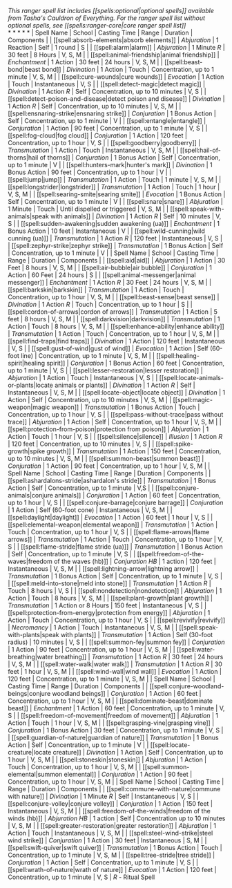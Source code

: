 *This ranger spell list includes [[spells:optional|optional spells]] available from Tasha's Cauldron of Everything. For the ranger spell list without optional spells, see [[spells:ranger-core|core ranger spell list]]*  
* 
* 
* 
* 
* 
| Spell Name | School | Casting Time | Range | Duration | Components |
| [[spell:absorb-elements|absorb elements]] | *Abjuration* | 1 Reaction | Self | 1 round | S |
| [[spell:alarm|alarm]] | *Abjuration* | 1 Minute *R* | 30 feet | 8 Hours | V, S, M |
| [[spell:animal-friendship|animal friendship]] | *Enchantment* | 1 Action | 30 feet | 24 hours | V, S, M |
| [[spell:beast-bond|beast bond]] | *Divination* | 1 Action | Touch | Concentration, up to 1 minute | V, S, M |
| [[spell:cure-wounds|cure wounds]] | *Evocation* | 1 Action | Touch | Instantaneous | V, S |
| [[spell:detect-magic|detect magic]] | *Divination* | 1 Action *R* | Self | Concentration, up to 10 minutes | V, S |
| [[spell:detect-poison-and-disease|detect poison and disease]] | *Divination* | 1 Action *R* | Self | Concentration, up to 10 minutes | V, S, M |
| [[spell:ensnaring-strike|ensnaring strike]] | *Conjuration* | 1 Bonus Action | Self | Concentration, up to 1 minute | V |
| [[spell:entangle|entangle]] | *Conjuration* | 1 Action | 90 feet | Concentration, up to 1 minute | V, S |
| [[spell:fog-cloud|fog cloud]] | *Conjuration* | 1 Action | 120 feet | Concentration, up to 1 hour | V, S |
| [[spell:goodberry|goodberry]] | *Transmutation* | 1 Action | Touch | Instantaneous | V, S, M |
| [[spell:hail-of-thorns|hail of thorns]] | *Conjuration* | 1 Bonus Action | Self | Concentration, up to 1 minute | V |
| [[spell:hunters-mark|hunter's mark]] | *Divination* | 1 Bonus Action | 90 feet | Concentration, up to 1 hour | V |
| [[spell:jump|jump]] | *Transmutation* | 1 Action | Touch | 1 minute | V, S, M |
| [[spell:longstrider|longstrider]] | *Transmutation* | 1 Action | Touch | 1 hour | V, S, M |
| [[spell:searing-smite|searing smite]] | *Evocation* | 1 Bonus Action | Self | Concentration, up to 1 minute | V |
| [[spell:snare|snare]] | *Abjuration* | 1 Minute | Touch | Until dispelled or triggered | V, S, M |
| [[spell:speak-with-animals|speak with animals]] | *Divination* | 1 Action *R* | Self | 10 minutes | V, S |
| [[spell:sudden-awakening|sudden awakening (ua)]] | *Enchantment* | 1 Bonus Action | 10 feet | Instantaneous | V |
| [[spell:wild-cunning|wild cunning (ua)]] | *Transmutation* | 1 Action *R* | 120 feet | Instantaneous | V, S |
| [[spell:zephyr-strike|zephyr strike]] | *Transmutation* | 1 Bonus Action | Self | Concentration, up to 1 minute | V |
| Spell Name | School | Casting Time | Range | Duration | Components |
| [[spell:aid|aid]] | *Abjuration* | 1 Action | 30 Feet | 8 hours | V, S, M |
| [[spell:air-bubble|air bubble]] | *Conjuration* | 1 Action | 60 Feet | 24 hours | S |
| [[spell:animal-messenger|animal messenger]] | *Enchantment* | 1 Action *R* | 30 Feet | 24 hours | V, S, M |
| [[spell:barkskin|barkskin]] | *Transmutation* | 1 Action | Touch | Concentration, up to 1 hour | V, S, M |
| [[spell:beast-sense|beast sense]] | *Divination* | 1 Action *R* | Touch | Concentration, up to 1 hour | S |
| [[spell:cordon-of-arrows|cordon of arrows]] | *Transmutation* | 1 Action | 5 feet | 8 hours | V, S, M |
| [[spell:darkvision|darkvision]] | *Transmutation* | 1 Action | Touch | 8 hours | V, S, M |
| [[spell:enhance-ability|enhance ability]] | *Transmutation* | 1 Action | Touch | Concentration, up to 1 hour | V, S, M |
| [[spell:find-traps|find traps]] | *Divination* | 1 Action | 120 feet | Instantaneous | V, S |
| [[spell:gust-of-wind|gust of wind]] | *Evocation* | 1 Action | Self (60-foot line) | Concentration, up to 1 minute | V, S, M |
| [[spell:healing-spirit|healing spirit]] | *Conjuration* | 1 Bonus Action | 60 feet | Concentration, up to 1 minute | V, S |
| [[spell:lesser-restoration|lesser restoration]] | *Abjuration* | 1 Action | Touch | Instantaneous | V, S |
| [[spell:locate-animals-or-plants|locate animals or plants]] | *Divination* | 1 Action *R* | Self | Instantaneous | V, S, M |
| [[spell:locate-object|locate object]] | *Divination* | 1 Action | Self | Concentration, up to 10 minutes | V, S, M |
| [[spell:magic-weapon|magic weapon]] | *Transmutation* | 1 Bonus Action | Touch | Concentration, up to 1 hour | V, S |
| [[spell:pass-without-trace|pass without trace]] | *Abjuration* | 1 Action | Self | Concentration, up to 1 hour | V, S, M |
| [[spell:protection-from-poison|protection from poison]] | *Abjuration* | 1 Action | Touch | 1 hour | V, S |
| [[spell:silence|silence]] | *Illusion* | 1 Action *R* | 120 feet | Concentration, up to 10 minutes | V, S |
| [[spell:spike-growth|spike growth]] | *Transmutation* | 1 Action | 150 feet | Concentration, up to 10 minutes | V, S, M |
| [[spell:summon-beast|summon beast]] | *Conjuration* | 1 Action | 90 feet | Concentration, up to 1 hour | V, S, M |
| Spell Name | School | Casting Time | Range | Duration | Components |
| [[spell:ashardalons-stride|ashardalon's stride]] | *Transmutation* | 1 Bonus Action | Self | Concentration, up to 1 minute | V,S |
| [[spell:conjure-animals|conjure animals]] | *Conjuration* | 1 Action | 60 feet | Concentration, up to 1 hour | V, S |
| [[spell:conjure-barrage|conjure barrage]] | *Conjuration* | 1 Action | Self (60-foot cone) | Instantaneous | V, S, M |
| [[spell:daylight|daylight]] | *Evocation* | 1 Action | 60 feet | 1 hour | V, S |
| [[spell:elemental-weapon|elemental weapon]] | *Transmutation* | 1 Action | Touch | Concentration, up to 1 hour | V, S |
| [[spell:flame-arrows|flame arrows]] | *Transmutation* | 1 Action | Touch | Concentration, up to 1 hour | V, S |
| [[spell:flame-stride|flame stride (ua)]] | *Transmutation* | 1 Bonus Action | Self | Concentration, up to 1 minute | V, S |
| [[spell:freedom-of-the-waves|freedom of the waves (hb)]] | *Conjuration HB* | 1 action | 120 feet | Instantaneous | V, S, M |
| [[spell:lightning-arrow|lightning arrow]] | *Transmutation* | 1 Bonus Action | Self | Concentration, up to 1 minute | V, S |
| [[spell:meld-into-stone|meld into stone]] | *Transmutation* | 1 Action *R* | Touch | 8 hours | V, S |
| [[spell:nondetection|nondetection]] | *Abjuration* | 1 Action | Touch | 8 hours | V, S, M |
| [[spell:plant-growth|plant growth]] | *Transmutation* | 1 Action or 8 Hours | 150 feet | Instantaneous | V, S |
| [[spell:protection-from-energy|protection from energy]] | *Abjuration* | 1 Action | Touch | Concentration, up to 1 hour | V, S |
| [[spell:revivify|revivify]] | *Necromancy* | 1 Action | Touch | Instantaneous | V, S, M |
| [[spell:speak-with-plants|speak with plants]] | *Transmutation* | 1 Action | Self (30-foot radius) | 10 minutes | V, S |
| [[spell:summon-fey|summon fey]] | *Conjuration* | 1 Action | 90 feet | Concentration, up to 1 hour | V, S, M |
| [[spell:water-breathing|water breathing]] | *Transmutation* | 1 Action *R* | 30 feet | 24 hours | V, S, M |
| [[spell:water-walk|water walk]] | *Transmutation* | 1 Action *R* | 30 feet | 1 hour | V, S, M |
| [[spell:wind-wall|wind wall]] | *Evocation* | 1 Action | 120 feet | Concentration, up to 1 minute | V, S, M |
| Spell Name | School | Casting Time | Range | Duration | Components |
| [[spell:conjure-woodland-beings|conjure woodland beings]] | *Conjuration* | 1 Action | 60 feet | Concentration, up to 1 hour | V, S, M |
| [[spell:dominate-beast|dominate beast]] | *Enchantment* | 1 Action | 60 feet | Concentration, up to 1 minute | V, S |
| [[spell:freedom-of-movement|freedom of movement]] | *Abjuration* | 1 Action | Touch | 1 hour | V, S, M |
| [[spell:grasping-vine|grasping vine]] | *Conjuration* | 1 Bonus Action | 30 feet | Concentration, up to 1 minute | V, S |
| [[spell:guardian-of-nature|guardian of nature]] | *Transmutation* | 1 Bonus Action | Self | Concentration, up to 1 minute | V |
| [[spell:locate-creature|locate creature]] | *Divination* | 1 Action | Self | Concentration, up to 1 hour | V, S, M |
| [[spell:stoneskin|stoneskin]] | *Abjuration* | 1 Action | Touch | Concentration, up to 1 hour | V, S, M |
| [[spell:summon-elemental|summon elemental]] | *Conjuration* | 1 Action | 90 feet | Concentration, up to 1 hour | V, S, M |
| Spell Name | School | Casting Time | Range | Duration | Components |
| [[spell:commune-with-nature|commune with nature]] | *Divination* | 1 Minute *R* | Self | Instantaneous | V, S |
| [[spell:conjure-volley|conjure volley]] | *Conjuration* | 1 Action | 150 feet | Instantaneous | V, S, M |
| [[spell:freedom-of-the-winds|freedom of the winds (hb)]] | *Abjuration HB* | 1 action | Self | Concentration up to 10 minutes | V, S, M |
| [[spell:greater-restoration|greater restoration]] | *Abjuration* | 1 Action | Touch | Instantaneous | V, S, M |
| [[spell:steel-wind-strike|steel wind strike]] | *Conjuration* | 1 Action | 30 feet | Instantaneous | S, M |
| [[spell:swift-quiver|swift quiver]] | *Transmutation* | 1 Bonus Action | Touch | Concentration, up to 1 minute | V, S, M |
| [[spell:tree-stride|tree stride]] | *Conjuration* | 1 Action | Self | Concentration, up to 1 minute | V, S |
| [[spell:wrath-of-nature|wrath of nature]] | *Evocation* | 1 Action | 120 feet | Concentration, up to 1 minute | V, S |
*R* - Ritual Spell